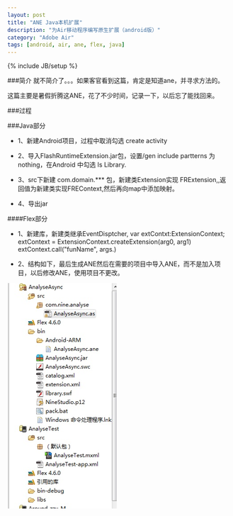 ```yaml
---
layout: post
title: "ANE Java本机扩展"
description: "为Air移动程序编写原生扩展（android版）"
category: "Adobe Air"
tags: [android, air, ane, flex, java]
---
```

{% include JB/setup %}

###简介
就不简介了。。。如果客官看到这篇，肯定是知道ane，并寻求方法的。

这篇主要是暑假折腾这ANE，花了不少时间，记录一下，以后忘了能找回来。

###过程

###Java部分
* 1、新建Android项目，过程中取消勾选 create activity

* 2、导入FlashRuntimeExtension.jar包，设置/gen include partterns 为nothing，在Android 中勾选 Is Library.

* 3、src下新建 com.domain.*** 包，新建类Extension实现 FRExtension,,返回值为新建类实现FREContext,然后再向map中添加映射。

* 4、导出jar


####Flex部分

* 1、新建库，新建类继承EventDisptcher,
    var extContxt:ExtensionContext;
    extContext = ExtensionContext.createExtension(arg0, arg1)
    extContext.call("funName", args.)

* 2、结构如下，最后生成ANE然后在需要的项目中导入ANE，而不是加入项目，以后修改ANE，使用项目不更改。

<img src="/assets/images/posts/post_ane_img1.jpeg" />


